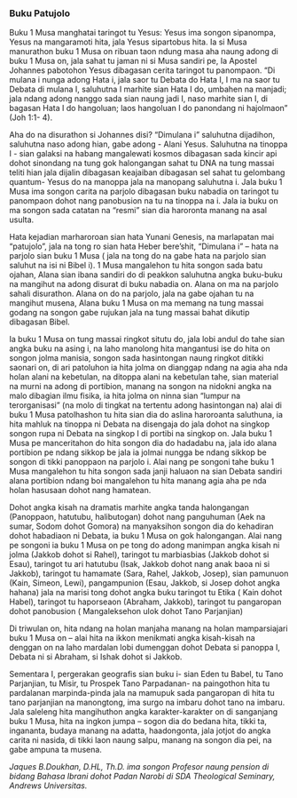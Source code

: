 ### Buku Patujolo

Buku 1 Musa manghatai taringot tu Yesus: Yesus ima songon sipanompa, Yesus na mangaramoti hita, jala Yesus sipartobus hita. Ia si Musa manurathon buku 1 Musa on ribuan taon ndung masa aha naung adong di buku 1 Musa on, jala sahat tu jaman ni si Musa sandiri pe, Ia Apostel Johannes pabotohon Yesus dibagasan cerita taringot tu panompaon. “Di mulana i nunga adong Hata i, jala saor tu Debata do Hata I, I ma na saor tu Debata di mulana I, saluhutna I marhite sian Hata I do, umbahen na manjadi; jala ndang adong nanggo sada sian naung jadi I, naso marhite sian I, di bagasan Hata I do hangoluan; laos hangoluan I do panondang ni hajolmaon” (Joh 1:1- 4).

Aha do na disurathon si Johannes disi? “Dimulana i” saluhutna dijadihon, saluhutna naso adong hian, gabe adong - Alani Yesus. Saluhutna na tinoppa I - sian galaksi na habang mangalewati kosmos dibagasan sada kincir api dohot sinondang na tung gok halongangan sahat tu DNA na tung massai teliti hian jala dijalin dibagasan keajaiban dibagasan sel sahat tu gelombang quantum- Yesus do na manoppa jala na manopang saluhutna i.  Jala buku 1 Musa ima songon carita na parjolo dibagasan buku nabadia on taringot tu panompaon dohot nang panobusion na tu na tinoppa na i. Jala ia buku on ma songon sada catatan na “resmi” sian dia haroronta manang na asal usulta.

Hata kejadian marharoroan sian hata Yunani Genesis, na marlapatan mai “patujolo”, jala na tong ro sian hata Heber bere’shit, “Dimulana i” – hata na parjolo sian buku 1 Musa ( jala na tong do na gabe hata na parjolo sian saluhut na isi ni Bibel i). 1 Musa mangalehon tu hita songon sada batu ojahan, Alana sian ibana sandiri do di peakkon saluhutna angka buku-buku na mangihut na adong disurat di buku nabadia on. Alana on ma na parjolo sahali disurathon. Alana on do na parjolo, jala na gabe ojahan tu na mangihut musena, Alana buku 1 Musa on ma memang na tung massai godang na songon gabe rujukan jala na tung massai bahat dikutip dibagasan Bibel.

Ia buku 1 Musa on tung massai ringkot situtu do, jala lobi andul do tahe sian angka buku na asing i, na laho manolong hita mangantusi ise do hita on songon jolma manisia, songon sada hasintongan naung ringkot ditikki saonari on, di ari patoluhon  ia hita jolma on dianggap ndang na agia aha nda holan alani na kebetulan, na ditoppa alani na kebetulan tahe, sian material na murni na adong di portibion, manang na songon na nidokni angka na malo dibagian ilmu fisika, ia hita jolma on ninna sian “lumpur na terorganisasi” (na molo di tingkat na tertentu adong hasintongan na) alai di buku 1 Musa patolhashon tu hita sian dia do aslina haroroanta saluthuna, ia hita mahluk na tinoppa ni Debata na disengaja do jala dohot na singkop songon rupa ni Debata na singkop I di portibi na singkop on. Jala buku 1 Musa pe manceritahon do hita songon dia do hadadabu na, jala ido alana portibion pe ndang sikkop be jala ia jolmai nungga be ndang sikkop be songon di tikki panoppaon na parjolo i. Alai nang pe songoni tahe buku 1 Musa mangalehon tu hita songon sada janji haluaon na sian Debata sandiri alana portibion ndang boi mangalehon tu hita manang agia aha pe nda holan hasusaan dohot nang hamatean.

Dohot angka kisah na dramatis marhite angka tanda halongangan (Panoppaon, hatutubu, halibutogan) dohot nang panguhuman (Aek na sumar, Sodom dohot Gomora) na manyaksihon songon dia do kehadiran dohot habadiaon ni Debata, ia buku 1 Musa on gok halongangan. Alai nang pe songoni ia buku 1 Musa on pe tong do adong manimpan angka kisah ni jolma (Jakkob dohot si Rahel), taringot tu marbiasbias (Jakkob dohot si Esau), taringot tu ari hatutubu (Isak, Jakkob dohot nang anak baoa ni si Jakkob), taringot tu hamamate (Sara, Rahel, Jakkob, Josep), sian pamunuon (Kain, Simeon, Lewi), pangampunion (Esau, Jakkob, si Josep dohot angka hahana) jala na marisi tong dohot angka buku taringot tu Etika ( Kain dohot Habel), taringot tu haporseaon (Abraham, Jakkob), taringot tu pangaropan dohot panobusion ( Mangaleksehon ulok dohot Tano Parjanjian)

Di triwulan on, hita ndang na holan manjaha manang na holan mamparsiajari buku 1 Musa on – alai hita na ikkon menikmati angka kisah-kisah na denggan on na laho mardalan lobi dumenggan dohot Debata si panoppa I, Debata ni si Abraham, si Ishak dohot si Jakkob.

Sementara I, pergerakan geografis sian buku i- sian Eden tu Babel, tu Tano Parjanjian, tu Misir, tu Prospek Tano Parpadanan- na paingothon hita tu pardalanan marpinda-pinda jala na mamupuk sada pangaropan di hita tu tano parjanjian na manongtong, ima surgo na imbaru dohot tano na imbaru. Jala saleleng hita mangihuthon angka karakter-karakter on di sanganjang buku 1 Musa, hita na ingkon jumpa – sogon dia do bedana hita, tikki ta, ingananta, budaya manang na adatta, haadongonta, jala jotjot do angka carita ni nasida, di tikki laon naung salpu, manang na songon dia pei, na gabe ampuna ta musena.

_Jaques B.Doukhan, D.HL, Th.D. ima songon Profesor naung pension di bidang Bahasa Ibrani dohot Padan Narobi di SDA Theological Seminary, Andrews Universitas._
